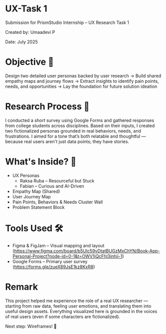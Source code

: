 # UX-Task 1
Submission for PrismStudio Internship – UX Research Task 1

Created by: Umaadevi P

Date: July 2025


# Objective 🎯
Design two detailed user personas backed by user research
→ Build shared empathy maps and journey flows
→ Extract insights to identify pain points, needs, and opportunities
→ Lay the foundation for future solution ideation


# Research Process 📝
I conducted a short survey using Google Forms and gathered responses from college students across disciplines. Based on their inputs, I created two fictionalized personas grounded in real behaviors, needs, and frustrations.
I aimed for a tone that’s both relatable and thoughtful — because real users aren't just data points; they have stories.


# What's Inside? 👥
- UX Personas
  - Raksa Ruba – Resourceful but Stuck
  - Fabian – Curious and AI-Driven
- Empathy Map (Shared)
- User Journey Map
- Pain Points, Behaviors & Needs Cluster Wall
- Problem Statement Block


# Tools Used 🛠️
- Figma & FigJam – Visual mapping and layout (https://www.figma.com/board/b5Ulc59vDtatBUGzMxChYN/Book-App-Personal-Project?node-id=0-1&t=OWV1iQcFhl3inhii-1)
- Google Forms – Primary user survey (https://forms.gle/zueX89JsE1kz8KxR8)


# Remark
This project helped me experience the role of a real UX researcher — starting from raw data, feeling user emotions, and translating them into useful design assets. Everything visualized here is grounded in the voices of real users (even if some characters are fictionalized).

Next step: Wireframes! 🚀
